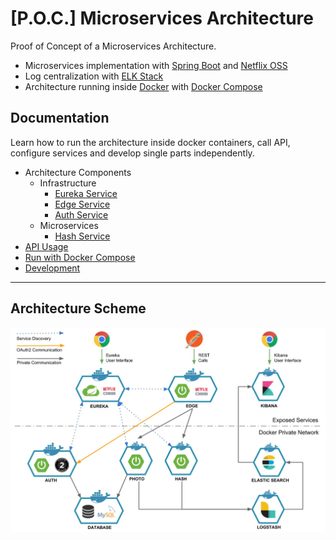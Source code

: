 # [P.O.C.] Microservices Architecture

Proof of Concept of a Microservices Architecture.

* Microservices implementation with [Spring Boot](https://spring.io/projects/spring-boot) and [Netflix OSS](https://netflix.github.io/)
* Log centralization with [ELK Stack](https://www.elastic.co/elk-stack)
* Architecture running inside [Docker](https://www.docker.com/) with [Docker Compose](https://docs.docker.com/compose/)

## Documentation

Learn how to run the architecture inside docker containers, call API, configure services and develop single parts independently.

* Architecture Components
    * Infrastructure
        * [Eureka Service](/)
        * [Edge Service](/)
        * [Auth Service](/)
    * Microservices
        * [Hash Service](/)
* [API Usage](docs/api/README.md)
* [Run with Docker Compose](docs/docker-compose/README.md)
* [Development](docs/development/README.md)

---

## Architecture Scheme

![architecture](docs/architecture.jpg 'Architecture Scheme')